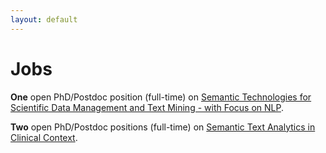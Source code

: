 ```yaml
---
layout: default
---
```


# Jobs

**One** open PhD/Postdoc position (full-time) on [Semantic Technologies for Scientific Data Management and Text Mining - with Focus on NLP](/downloads/jobs/JULIE+Lab+Job+Offer+2017+AquaDiva_en.pdf).

**Two** open PhD/Postdoc positions (full-time) on [Semantic Text Analytics in Clinical Context](/downloads/jobs/JULIE+Lab+Job+Offer+2017+SMITH_de.pdf).
